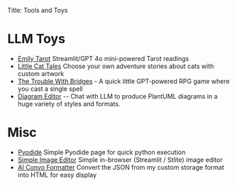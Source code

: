 Title: Tools and Toys

# LLM Toys

* [Emily Tarot](https://emilytarot.com) Streamlit/GPT 4o mini-powered Tarot readings
* [Little Cat Tales](https://littlecattales.com) Choose your own adventure stories about cats with custom artwork
* [The Trouble With Bridges](https://thetroublewithbridges.com) - A quick little GPT-powered RPG game where you cast a
  single spell
* [Diagram Editor](https://diagrams.streamlit.app/) -- Chat with LLM to produce PlantUML diagrams in a huge variety of
  styles and formats.

# Misc

* [Pyodide](/extra/pyodide) Simple Pyodide page for quick python execution
* [Simple Image Editor](/extra/imageEdit) Simple in-browser (Streamlit / Stlite) image editor
* [AI Convo Formatter](/extra/aiconvo) Convert the JSON from my custom storage format into HTML for easy display
